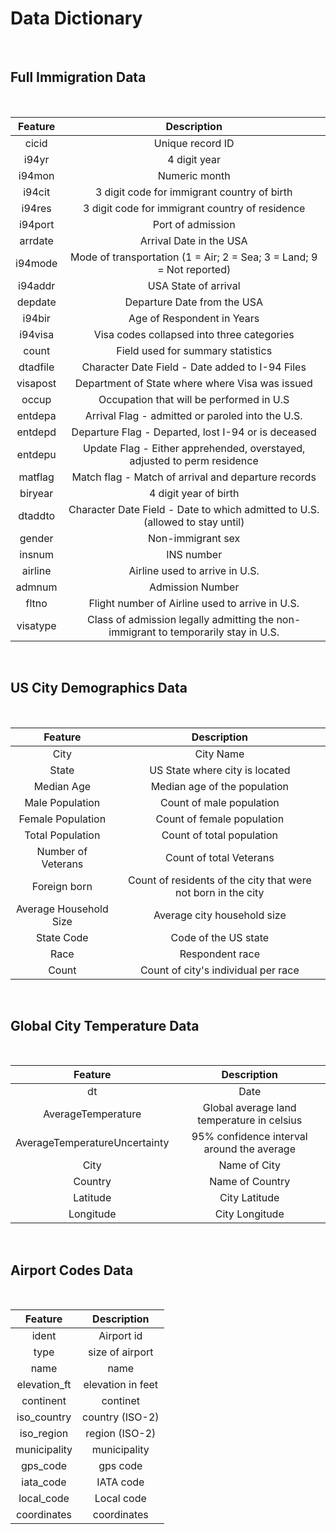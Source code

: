 # Data Dictionary
<br>

## Full Immigration Data
<br>

|  Feature |                                     Description                                    |
|:--------:|:----------------------------------------------------------------------------------:|
| cicid    | Unique record ID                                                                   |
| i94yr    | 4 digit year                                                                       |
| i94mon   | Numeric month                                                                      |
| i94cit   | 3 digit code for immigrant country of birth                                        |
| i94res   | 3 digit code for immigrant country of residence                                    |
| i94port  | Port of admission                                                                  |
| arrdate  | Arrival Date in the USA                                                            |
| i94mode  | Mode of transportation (1 = Air; 2 = Sea; 3 = Land; 9 = Not reported)              |
| i94addr  | USA State of arrival                                                               |
| depdate  | Departure Date from the USA                                                        |
| i94bir   | Age of Respondent in Years                                                         |
| i94visa  | Visa codes collapsed into three categories                                         |
| count    | Field used for summary statistics                                                  |
| dtadfile | Character Date Field - Date added to I-94 Files                                    |
| visapost | Department of State where where Visa was issued                                    |
| occup    | Occupation that will be performed in U.S                                           |
| entdepa  | Arrival Flag - admitted or paroled into the U.S.                                   |
| entdepd  | Departure Flag - Departed, lost I-94 or is deceased                                |
| entdepu  | Update Flag - Either apprehended, overstayed, adjusted to perm residence           |
| matflag  | Match flag - Match of arrival and departure records                                |
| biryear  | 4 digit year of birth                                                              |
| dtaddto  | Character Date Field - Date to which admitted to U.S. (allowed to stay until)      |
| gender   | Non-immigrant sex                                                                  |
| insnum   | INS number                                                                         |
| airline  | Airline used to arrive in U.S.                                                     |
| admnum   | Admission Number                                                                   |
| fltno    | Flight number of Airline used to arrive in U.S.                                    |
| visatype | Class of admission legally admitting the non-immigrant to temporarily stay in U.S. |
<br>

## US City Demographics Data
<br>

|         Feature        |                          Description                          |
|:----------------------:|:-------------------------------------------------------------:|
| City                   | City Name                                                     |
| State                  | US State where city is located                                |
| Median Age             | Median age of the population                                  |
| Male Population        | Count of male population                                      |
| Female Population      | Count of female population                                    |
| Total Population       | Count of total population                                     |
| Number of Veterans     | Count of total Veterans                                       |
| Foreign born           | Count of residents of the city that were not born in the city |
| Average Household Size | Average city household size                                   |
| State Code             | Code of the US state                                          |
| Race                   | Respondent race                                               |
| Count                  | Count of city's individual per race                           |
<br>

## Global City Temperature Data
<br>

|            Feature            |                 Description                |
|:-----------------------------:|:------------------------------------------:|
| dt                            | Date                                       |
| AverageTemperature            | Global average land temperature in celsius |
| AverageTemperatureUncertainty | 95% confidence interval around the average |
| City                          | Name of City                               |
| Country                       | Name of Country                            |
| Latitude                      | City Latitude                              |
| Longitude                     | City Longitude                             |
<br>

##  Airport Codes Data
<br>

|    Feature   |    Description    |
|:------------:|:-----------------:|
|     ident    |     Airport id    |
|     type     |  size of airport  |
|     name     |        name       |
| elevation_ft | elevation in feet |
|   continent  |      continet     |
|  iso_country |  country (ISO-2)  |
|  iso_region  |   region (ISO-2)  |
| municipality |    municipality   |
|   gps_code   |      gps code     |
|   iata_code  |     IATA code     |
|  local_code  |     Local code    |
|  coordinates |    coordinates    |
